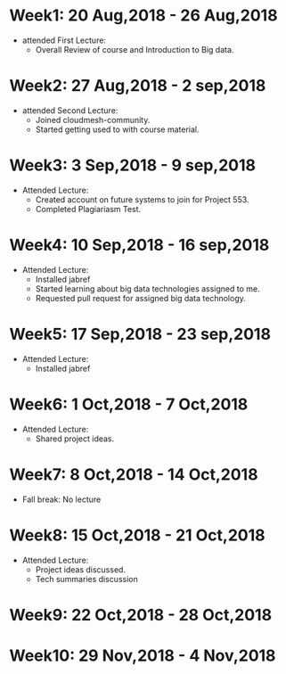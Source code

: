 Week1: 20 Aug,2018 -  26 Aug,2018
================================

* attended First Lecture:
  - Overall Review of course and Introduction to Big data.


Week2: 27 Aug,2018 - 2 sep,2018
================================

* attended Second Lecture:
  - Joined cloudmesh-community.
  - Started getting used to with course material.
  
  
Week3: 3 Sep,2018 - 9 sep,2018
================================

* Attended Lecture:
  - Created account on future systems to join for Project 553.
  - Completed Plagiariasm Test.
  
  
Week4: 10 Sep,2018 - 16 sep,2018
================================
* Attended Lecture:
  - Installed jabref
  - Started learning about big data technologies assigned to me.
  - Requested pull request for assigned big data technology.


Week5: 17 Sep,2018 - 23 sep,2018
================================
* Attended Lecture:
  - Installed jabref


Week6: 1 Oct,2018 - 7 Oct,2018
================================
* Attended Lecture:
    - Shared project ideas.
  
  
 Week7: 8 Oct,2018 - 14 Oct,2018
================================
* Fall break: No lecture

  
 Week8: 15 Oct,2018 - 21 Oct,2018
================================
* Attended Lecture:
    - Project ideas discussed.
    - Tech summaries discussion
  
  
 Week9: 22 Oct,2018 - 28 Oct,2018
================================

  
  
  Week10: 29 Nov,2018 - 4 Nov,2018
================================

  
  
